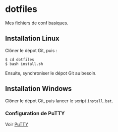 dotfiles
========

Mes fichiers de conf basiques.

Installation Linux
------------------

Clôner le dépot Git, puis :

    $ cd dotfiles
    $ bash install.sh

Ensuite, synchroniser le dépot Git au besoin.

Installation Windows
--------------------

Clôner le dépot Git, puis lancer le script `install.bat`.

### Configuration de PuTTY

Voir [PuTTY](http://github.com/sroccaserra/dotfiles/wiki/PuTTY)
